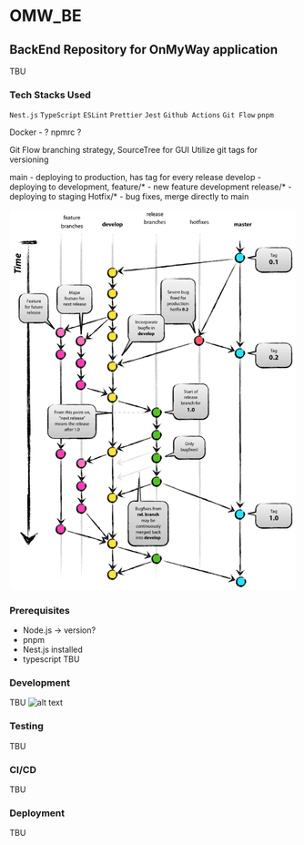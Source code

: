 # OMW_BE

## BackEnd Repository for OnMyWay application
TBU
### Tech Stacks Used
`Nest.js` `TypeScript`
`ESLint` `Prettier`
`Jest` `Github Actions` `Git Flow` `pnpm`

Docker - ?
npmrc ? 

Git Flow branching strategy, SourceTree for GUI
Utilize git tags for versioning

main - deploying to production, has tag for every release
develop - deploying to development,
feature/* - new feature development
release/* - deploying to staging
Hotfix/* - bug fixes, merge directly to main

![GitFlow Explanation](./docs/GitflowExplanation.png)

### Prerequisites
- Node.js -> version?
- pnpm
- Nest.js installed
- typescript
TBU

### Development
TBU
![alt text](image.png)
### Testing
TBU

### CI/CD
TBU

### Deployment
TBU
